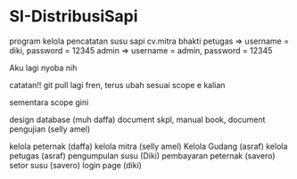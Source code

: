 # SI-DistribusiSapi
program kelola pencatatan susu sapi cv.mitra bhakti 
petugas => username = diki, password = 12345
admin => username = admin, password = 12345

Aku lagi nyoba nih

catatan!!
git pull lagi fren, terus ubah sesuai scope e kalian

sementara scope gini

design database (muh daffa)
document skpl, manual book, document pengujian (selly amel)


kelola peternak (daffa)
kelola mitra (selly amel)
Kelola Gudang (asraf)
kelola petugas (asraf)
pengumpulan susu (Diki)
pembayaran peternak (savero)
setor susu (savero)
login page (diki)

